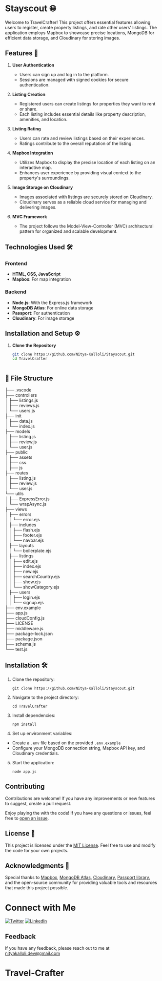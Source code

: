 # Stayscout 🌐

Welcome to TravelCrafter! This project offers essential features allowing users to register, create property listings, and rate other users' listings. The application employs Mapbox to showcase precise locations, MongoDB for efficient data storage, and Cloudinary for storing images.

## Features 🚀

1. **User Authentication**
   - Users can sign up and log in to the platform.
   - Sessions are managed with signed cookies for secure authentication.

2. **Listing Creation**
   - Registered users can create listings for properties they want to rent or share.
   - Each listing includes essential details like property description, amenities, and location.

3. **Listing Rating**
   - Users can rate and review listings based on their experiences.
   - Ratings contribute to the overall reputation of the listing.

4. **Mapbox Integration**
   - Utilizes Mapbox to display the precise location of each listing on an interactive map.
   - Enhances user experience by providing visual context to the property's surroundings.

5. **Image Storage on Cloudinary**
   - Images associated with listings are securely stored on Cloudinary.
   - Cloudinary serves as a reliable cloud service for managing and delivering images.

6. **MVC Framework**
   - The project follows the Model-View-Controller (MVC) architectural pattern for organized and scalable development.

## Technologies Used 🛠️

### Frontend
- **HTML, CSS, JavaScript**
- **Mapbox**: For map integration

### Backend
- **Node.js**: With the Express.js framework
- **MongoDB Atlas**: For online data storage
- **Passport**: For authentication
- **Cloudinary**: For image storage

## Installation and Setup ⚙️

1. **Clone the Repository**
   ```bash
   git clone https://github.com/Nitya-Kalloli/Stayscout.git
   cd TravelCrafter



## 📂 File Structure
├── .vscode  
├── controllers  
│ ├── listings.js  
│ ├── reviews.js  
│ └── users.js  
├── init  
│ ├── data.js  
│ └── index.js  
├── models  
│ ├── listing.js  
│ ├── review.js  
│ └── user.js  
├── public  
│ ├── assets  
│ ├──  css    
│ ├── js    
├── routes  
│ ├── listing.js  
│ ├── review.js  
│ └── user.js  
└── utils  
│  ├── ExpressError.js  
│  └── wrapAsync.js  
├── views    
│ ├── errors  
│ │ └── error.ejs  
│ ├── includes  
│ │ ├── flash.ejs  
│ │ ├── footer.ejs  
│ │ └── navbar.ejs  
│ ├── layouts  
│ │ └── boilerplate.ejs  
│ ├── listings  
│ │ ├── edit.ejs  
│ │ ├── index.ejs  
│ │ ├── new.ejs  
│ │ ├── searchCountry.ejs  
│ │ ├── show.ejs  
│ │ └── showCategory.ejs  
│ ├── users  
│ │ ├── login.ejs   
│ │ └── signup.ejs  
├── env.example  
├── app.js  
├── cloudConfig.js  
├── LICENSE  
├── middleware.js  
├── package-lock.json  
├── package.json  
├── schema.js   
└── test.js  

## Installation 🛠️

1. Clone the repository:
   ```
   git clone https://github.com/Nitya-Kalloli/Stayscout.git
   ```
   
2. Navigate to the project directory:    
   ```
   cd TravelCrafter
   ```

3. Install dependencies:
   ```
   npm install
   ```
   
4. Set up environment variables:  
  - Create a ```.env``` file based on the provided ```.env.example```  
  - Configure your MongoDB connection string, Mapbox API key, and Cloudinary credentials.  

5. Start the application:
    ```
    node app.js
    ```
  

   
  
 ## Contributing

Contributions are welcome! If you have any improvements or new features to suggest,  create a pull request.

Enjoy playing the with the code! If you have any questions or issues, feel free to [open an issue](https://github.com/Nitya-Kalloli/Stayscout/issues).

## License 📑

This project is licensed under the [MIT License](LICENSE). Feel free to use and modify the code for your own projects.

## Acknowledgments 🙌

Special thanks to [Mapbox](https://www.mapbox.com/), [MongoDB Atlas](https://www.mongodb.com/atlas/database), [Cloudinary](https://cloudinary.com/), [Passport library](https://www.passportjs.org/), and the open-source community for providing valuable tools and resources that made this project possible.


#  Connect with Me

[![Twitter](https://img.shields.io/badge/Twitter-1DA1F2?style=for-the-badge&logo=twitter&logoColor=white)](https://twitter.com/NikhilKalloli)
[![LinkedIn](https://img.shields.io/badge/LinkedIn-0A66C2?style=for-the-badge&logo=linkedin&logoColor=white)](https://www.linkedin.com/in/nitya-kalloli-81572a24a)
## Feedback

If you have any feedback, please reach out to me at  nityakalloli.dev@gmail.com



   
# Travel-Crafter
